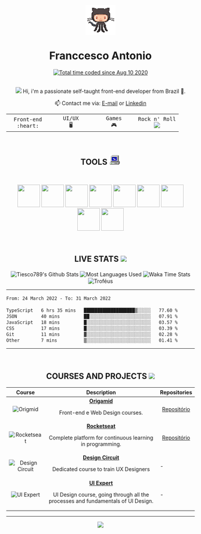 <p align="center">
  <img align="center" src="https://raw.githubusercontent.com/iCharlesZ/FigureBed/master/img/octocat.gif" width="80px">
</p>
<h1 align="center"><b>Franccesco Antonio</b></h1>
<div align="center">
  <a href="https://wakatime.com/@62f6db84-d112-4fd8-b4c8-59649659eabb">
    <img src="https://wakatime.com/badge/user/62f6db84-d112-4fd8-b4c8-59649659eabb.svg" alt="Total time coded since Aug 10 2020" />
  </a>
</div>
<br>

<p align="center"><img src="https://github.com/TheDudeThatCode/TheDudeThatCode/blob/master/Assets/Hi.gif" width="30px"> Hi, i'm a passionate self-taught front-end developer from Brazil 🚀.</p>
<p align="center">📫 Contact me via: <a href="mailto:franccesco_@hotmail.com">E-mail</a> or <a href="https://www.linkedin.com/in/franccesco-antonio/">Linkedin</a></p>

<table align="center">
  <tbody>
    <tr>
      <td width="25%" align="center">
        <samp>Front-end <br>:heart:</samp>
      </td>
      <td width="25%" align="center">
        <samp>UI/UX <br>🖥</samp>
      </td>
      <td width="25%" align="center">
        <samp>Games <br>🎮</samp>
      </td>
      <td width="25%" align="center">
        <samp>Rock n' Roll <br><img width="30px" src="https://github.com/TheDudeThatCode/TheDudeThatCode/blob/master/Assets/headbang.gif"></samp>
      </td>
    </tr>
  </tbody>
</table>
<br>

<h2 align="center"><b>TOOLS</b> <img width="30px" src="https://github.com/TheDudeThatCode/TheDudeThatCode/blob/master/Assets/PC.gif" /></h2>
<br>

<p align="center">
  <img width="60" height="60" margin="auto" src="https://cdn.svgporn.com/logos/html-5.svg" />
  <img width="60" height="60" margin="auto" src="https://cdn.svgporn.com/logos/css-3.svg" />
  <img width="60" height="60" margin="auto" src="https://cdn.svgporn.com/logos/typescript-icon.svg" />
  <img width="60" height="60" margin="auto" src="https://cdn.svgporn.com/logos/react.svg" />
  <img width="60" height="60" margin="auto" src="https://cdn.svgporn.com/logos/vue.svg" />
  <img width="60" height="60" margin="auto" src="https://cdn.svgporn.com/logos/sass.svg" />
  <img width="60" height="60" margin="auto" src="https://cdn.svgporn.com/logos/python.svg" />
  <img width="60" height="60" margin="auto" src="https://cdn.svgporn.com/logos/figma.svg" />
  <img width="60" height="60" margin="auto" src="https://cdn.svgporn.com/logos/git-icon.svg" />
</p>

<br>
<h2 align="center"><b>LIVE STATS <img width="30px" src="https://github.com/TheDudeThatCode/TheDudeThatCode/blob/master/Assets/hmm.gif"></b></h2>

<div align="center">
  <img align="center" height="180em" src="https://github-readme-stats.vercel.app/api?username=Tiesco789&show_icons=true&hide_border=true&theme=tokyonight" alt="Tiesco789's Github Stats" />
  <img align="center" height="180em" src="https://github-readme-stats.vercel.app/api/top-langs/?username=Tiesco789&show_icons=true&hide_border=true&theme=tokyonight&hide=java,objective-c&layout=compact" alt="Most Languages Used" />
  <img align="center" src="https://github-readme-stats-taupe-two.vercel.app/api/wakatime?username=@Tiesco&hide_title=true&hide_border=true&langs_count=5" alt="Waka Time Stats"/>
  <img align="center" src="https://github-profile-trophy.vercel.app/?username=Tiesco789&theme=juicyfresh&no-frame=true&row=1&&margin-w=20&no-bg=true" alt="Troféus" />
  
</div>


---

<!--START_SECTION:waka-->

```text
From: 24 March 2022 - To: 31 March 2022

TypeScript   6 hrs 35 mins   ███████████████████▒░░░░░   77.60 %
JSON         40 mins         ██░░░░░░░░░░░░░░░░░░░░░░░   07.91 %
JavaScript   18 mins         █░░░░░░░░░░░░░░░░░░░░░░░░   03.57 %
CSS          17 mins         █░░░░░░░░░░░░░░░░░░░░░░░░   03.39 %
Git          11 mins         ▓░░░░░░░░░░░░░░░░░░░░░░░░   02.28 %
Other        7 mins          ▒░░░░░░░░░░░░░░░░░░░░░░░░   01.41 %
```

<!--END_SECTION:waka-->

---

<br>
<h2 align="center">COURSES AND PROJECTS <img width="30px" src="https://github.com/TheDudeThatCode/TheDudeThatCode/blob/master/Assets/gandalf_parrot.gif"></h2>
<table>
  <thead>
    <tr>
      <th>Course</th>
      <th>Description</th>
      <th>Repositories</th>
    </tr>
  </thead>
  <tbody>
    <tr>
      <td align="center">
        <img src="https://camo.githubusercontent.com/fad076964153428686494d191eb53e5ae42a0438e1e70ebad2305064a4821f26/68747470733a2f2f646f6974792e636f6d2e62722f6d656469612f646f6974792f706172636569726f732f32313437345f706172636569726f2e706e67" alt="Origmid" width="25%"/>
      </td>
      <td align="center">
        <a href="https://origamid.com.br" alt="Origamid"><b>Origamid</b></a>
        <p>Front-end e Web Design courses.</p>
      </td>
      <td align="center">
        <a href="https://github.com/Tiesco789/Origamid" alt="Repositório">Repositório</a>
      </td>
    </tr>
    <tr>
      <td align="center">
        <img src="https://www.rocketseat.com.br/_next/image?url=%2Fassets%2Flogos%2Frocketseat.svg&w=256&q=100" alt="Rocketseat" height="28" />
      </td>
      <td align="center">
        <a href="https://www.rocketseat.com.br/" alt="Rocketseat"><b>Rocketseat</b></a>
        <p>Complete platform for continuous learning in programming.</p>
      </td>
      <td align="center">
        <a href="https://github.com/Tiesco789/rocketseat-ignite" alt="Repositório">Repositório</a>
      </td>
    </tr>
    <tr>
      <td align="center">
        <img src="https://www.designcircuit.co/dc/svg/dc-logo.svg" alt="Design Circuit" height="40" />
      </td>
      <td align="center">
        <a href="https://www.designcircuit.co/" alt="Design Circuit"><b>Design Circuit</b></a>
        <p>Dedicated course to train UX Designers</p>
      </td>
      <td>
        -
      </td>
    </tr>
    <tr>
      <td align="center">
        <img src="https://uiexpert.com.br/assets/logo-ui-expert.svg" alt="UI Expert" height="28" />
      </td>
      <td  align="center">
        <a href="https://uiexpert.com.br/" alt="UI Expert"><b>UI Expert</b></a>
        <p>UI Design course, going through all the processes and fundamentals of UI Design.</p>
      </td>
      <td>
        -
      </td>
    </tr>
  </tbody>
</table>

<hr>

<p align="center">
  <img src="https://github.com/TheDudeThatCode/TheDudeThatCode/blob/master/Assets/dino.gif" />
</p>
